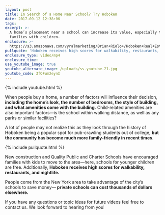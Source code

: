 ```yaml
---
layout: post
title: In Search of a Home Near School? Try Hoboken
date: 2017-09-12 12:38:06
tags:
excerpt: >-
  A home’s placement near a school can increase its value, especially to
  families with children.
enclosure: >-
  https://s3.amazonaws.com/vyralmarketing/Brian+Riolo+/Hoboken+Real+Estate-+In+Search+of+a+Home+Near+School%253F+Try+Hoboken.mp4
pullquote: 'Hoboken receives high scores for walkability, restaurants, and nightlife.'
enclosure_type: video/mp4
enclosure_time:
use_youtube_image: true
youtube_alternate_image: /uploads/ss-youtube-21.jpg
youtube_code: 3fOFum2eynI
---
```



{% include youtube.html %}

When people buy a home, a number of factors will influence their decision, **including the home’s look, the number of bedrooms, the style of building, and what amenities come with the building.** Child-related amenities are also important factors—is the school within walking distance, as well as any parks or similar facilities?

A lot of people may not realize this as they look through the history of Hoboken being a popular spot for pub-crawling students out of college, **but the community has become much more family-friendly in recent times.**

{% include pullquote.html %}

New construction and Quality Public and Charter Schools have encouraged families with kids to move to the area—here, schools for younger children are free. Additionally, **Hoboken receives high scores for walkability, restaurants, and nightlife.**

People come from the New York area to take advantage of the city’s schools to save money— **private schools can cost thousands of dollars elsewhere.**

If you have any questions or topic ideas for future videos feel free to contact us. We look forward to hearing from you!
